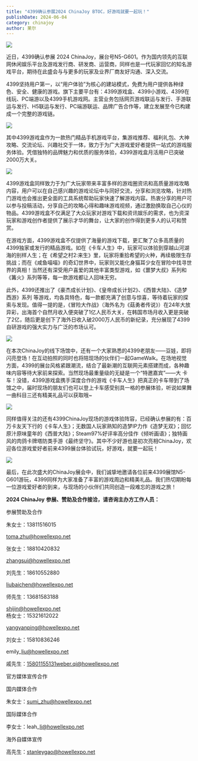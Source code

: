 ```yaml
---
title: "4399确认参展2024 ChinaJoy BTOC，好游戏就要一起玩！"
publishDate: 2024-06-04
category: chinajoy
author: 莱尔
---
```


![](https://ec-net-1251389766.cos.ap-shanghai.myqcloud.com/wp-content/uploads/2024/06/20240604215319964-1024x443.jpg)

近日，4399确认参展 2024 ChinaJoy，展台号N5-G601。作为国内领先的互联网休闲娱乐平台及游戏发行商、研发商、运营商，同样也是一代玩家回忆的知名游戏平台，期待在此盛会与与更多的玩家及业界厂商友好沟通、深入交流。

4399坚持用户第一，以“用户体验”为核心的建站模式，免费为用户提供各种绿色、安全、健康的游戏。旗下主要平台有：4399游戏盒、4399小游戏、4399在线玩、PC端游以及4399手机游戏网。主营业务包括网页游戏联运与发行、手游联运与发行、H5联运与发行、PC端游联运、品牌广告合作等，建立发展至今已构建成一个完整的游戏链。

![](https://ec-net-1251389766.cos.ap-shanghai.myqcloud.com/wp-content/uploads/2024/06/20240604215321158-1024x618.jpg)

其中4399游戏盒作为一款热门精品手机游戏平台，集游戏推荐、福利礼包、大神攻略、交流论坛、兴趣社交于一体，致力于为广大游戏爱好者提供一站式的游戏服务体验。凭借独特的品牌魅力和优质的服务体验，4399游戏盒月活用户已突破2000万大关。

![](https://ec-net-1251389766.cos.ap-shanghai.myqcloud.com/wp-content/uploads/2024/06/20240604215327723-1024x618.jpg)

4399游戏盒同样致力于为广大玩家带来丰富多样的游戏圈资讯和高质量游戏攻略内容，用户可以在自己感兴趣的游戏论坛中与同好交流，分享和浏览攻略，针对热门游戏也会推出更全面的工具系统帮助玩家快速了解游戏内容。热衷分享的用户可以参与投稿活动，分享自己的攻略心得和趣味游戏视频，通过激励换取自己心仪的物品。4399游戏盒不仅满足了大众玩家对游戏下载和资讯娱乐的需求，也为资深玩家和游戏创作者提供了展示才华的舞台，让大家的创作得到更多人的认可和赞赏。

在游戏方面，4399游戏盒不仅提供了海量的游戏下载，更汇聚了众多高质量的4399独家或发行的精品游戏。如在《卡车人生》中，玩家可以体验到穿越山河湖海的别样人生；在《希望之村2:来生》里，玩家将重拾希望的火种，再续极限生存挑战；而在《咸鱼喵喵》的奇幻世界中，玩家则又能化身猫耳少女在冒险中找寻世界的真相！当然还有深受用户喜爱的其他丰富类型游戏，如《噩梦大叔》系列和《篝火》系列等等，每一款游戏都让人回味无穷。

此外，4399还推出了《豪杰成长计划》、《皇帝成长计划2》、《西普大陆》、《造梦西游》系列 等游戏，均各具特色，每一款都充满了创意与惊喜，等待着玩家的探索与发现。值得一提的是，《冒险大作战》（海外名为《菇勇者传说》）在24年大放异彩，出海首个自然月收入便突破了1亿人民币大关，在韩国市场月收入更是突破了2亿，随后更是创下了海外日收入破2000万人民币的新纪录，充分展现了4399自研游戏的强大实力与广泛的市场认可。

![](https://ec-net-1251389766.cos.ap-shanghai.myqcloud.com/wp-content/uploads/2024/06/20240604215334574-1024x618.jpg)

在本次ChinaJoy的线下场馆中，还有一个大家熟悉的4399老朋友——豆娃，即将闪亮登场！在互动拍照的同时也将陪现场的伙伴们一起GameWalk。在场地视觉方面，4399的展台风格紧跟潮流，结合了最新潮的互联网元素搭建而成，各种趣味内容等待大家前来探索。当然现场最重量级的无疑是一个“特邀嘉宾”——大 卡 车！没错，4399游戏盒携手深度合作的游戏《卡车人生》把真正的卡车带到了场馆之中，届时现场的朋友们也可以登上卡车感受别具一格的参展体验，听说如果舞一曲科目三还有精美礼品可以获取哦~

![](https://ec-net-1251389766.cos.ap-shanghai.myqcloud.com/wp-content/uploads/2024/06/20240604215340968.jpg)

同样值得关注的还有4399ChinaJoy现场的游戏体验阵容，已经确认参展的有：百万卡友天下行的《卡车人生》；无数国人玩家熟知的造梦IP力作《造梦无双》；回忆原汁原味童年的《西普大陆》；Steam97%好评率高分佳作《倾听画语》；独特画风的肉鸽卡牌塔防类手游《最终坚守》。其中不少好游也是初次亮相ChinaJoy，欢迎各位游戏爱好者前来4399展台体验试玩，好游戏，就要一起玩！

![](https://ec-net-1251389766.cos.ap-shanghai.myqcloud.com/wp-content/uploads/2024/06/20240604215342399.jpg)

最后，在此次盛大的ChinaJoy展会中，我们诚挚地邀请各位前来4399展馆N5-G601游玩，4399同样为大家准备了丰富的游戏周边和精美礼品。我们热切期盼每一位游戏爱好者的到来，与现场的小伙伴们共同创造一段难忘的游戏之旅！

**2024 ChinaJoy** **参展、赞助及合作接洽，请咨询主办方工作人员：**

  
参展赞助及合作

朱女士：13811516015

toma.zhu@howellexpo.net

张女士：18810420832

zhangsui@howellexpo.net

刘先生：18610552880

liubaichen@howellexpo.net

师先生：13681583188

shijin@howellexpo.net  
杨女士：15321612022

yangyanping@howellexpo.net

刘女士：15810836246

emily\_liu@howellexpo.net

戚先生：[15801155131weber.qi@howellexpo.net](mailto:15801155131weber.qi@howellexpo.net)

  
官方媒体宣传合作

国内媒体合作

朱女士：[sumi\_zhu@howellexpo.net](mailto:sumi_zhu@howellexpo.net)

国际媒体合作

李女士：leah\_li@howellexpo.net

海外自媒体宣传

高先生：stanleygao@howellexpo.net
